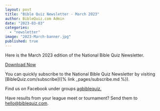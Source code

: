 ```yaml
---
layout: post
title: "Bible Quiz Newsletter - March 2023"
author: BibleQuiz.com Admin
date: "2023-03-03"
categories: 
  - "newsletter"
image: "2023-March-banner.jpg"
published: true
---
```


Here is the March 2023 edition of the National Bible Quiz Newsletter.

<a href="{% link assets/2023/2023-March.pdf %}" class="button is-primary">Download Now</a>

You can quickly subscribe to the National Bible Quiz Newsletter by visiting [BibleQuiz.com/subscribe]({% link _pages/subscribe.md %}).

Find us on Facebook under groups [agbiblequiz.](https://www.facebook.com/groups/agbiblequiz)

Have results from your league meet or tournament? Send them to [hello@biblequiz.com](mailto:hello@biblequiz.com).
